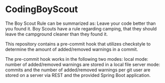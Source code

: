 # CodingBoyScout

The Boy Scout Rule can be summarized as: Leave your code better than you found it. Boy Scouts have a rule regarding camping, that they should leave the campground cleaner than they found it.

This repository contains a pre-commit hook that utilizes checkstyle to determine the amount of added/removed warnings in a commit.

The pre-commit hook works in the following two modes:
local mode: number of added/removed warnings are stored in a local file
server mode: commits and the number of added/removed warnings per git user are stored on a server via REST and the provided Spring Boot application.
